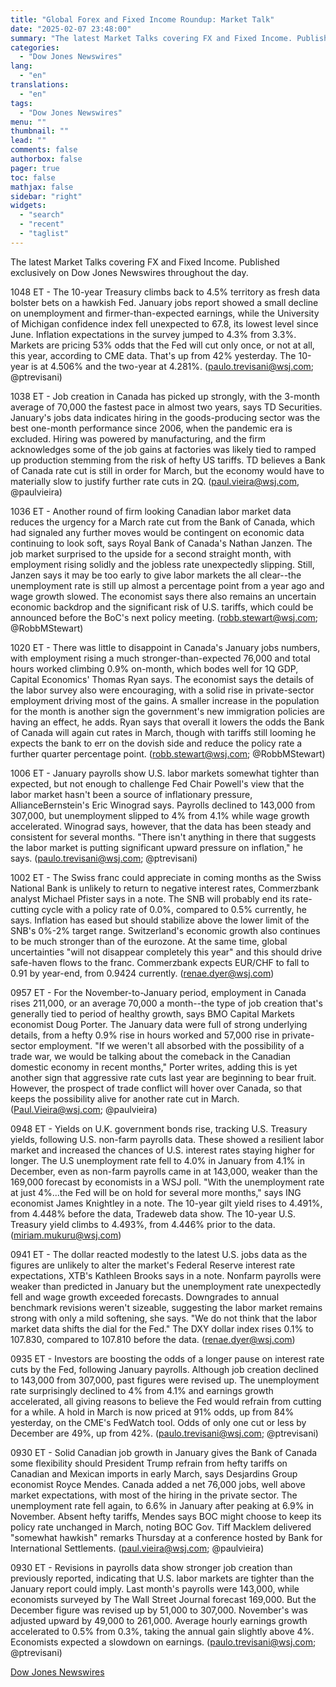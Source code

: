 ```yaml
---
title: "Global Forex and Fixed Income Roundup: Market Talk"
date: "2025-02-07 23:48:00"
summary: "The latest Market Talks covering FX and Fixed Income. Published exclusively on Dow Jones Newswires throughout the day.1048 ET - The 10-year Treasury climbs back to 4.5% territory as fresh data bolster bets on a hawkish Fed. January jobs report showed a small decline on unemployment and firmer-than-expected earnings, while..."
categories:
  - "Dow Jones Newswires"
lang:
  - "en"
translations:
  - "en"
tags:
  - "Dow Jones Newswires"
menu: ""
thumbnail: ""
lead: ""
comments: false
authorbox: false
pager: true
toc: false
mathjax: false
sidebar: "right"
widgets:
  - "search"
  - "recent"
  - "taglist"
---
```


The latest Market Talks covering FX and Fixed Income. Published exclusively on Dow Jones Newswires throughout the day.

1048 ET - The 10-year Treasury climbs back to 4.5% territory as fresh data bolster bets on a hawkish Fed. January jobs report showed a small decline on unemployment and firmer-than-expected earnings, while the University of Michigan confidence index fell unexpected to 67.8, its lowest level since June. Inflation expectations in the survey jumped to 4.3% from 3.3%. Markets are pricing 53% odds that the Fed will cut only once, or not at all, this year, according to CME data. That's up from 42% yesterday. The 10-year is at 4.506% and the two-year at 4.281%. (paulo.trevisani@wsj.com; @ptrevisani)

1038 ET - Job creation in Canada has picked up strongly, with the 3-month average of 70,000 the fastest pace in almost two years, says TD Securities. January's jobs data indicates hiring in the goods-producing sector was the best one-month performance since 2006, when the pandemic era is excluded. Hiring was powered by manufacturing, and the firm acknowledges some of the job gains at factories was likely tied to ramped up production stemming from the risk of hefty US tariffs. TD believes a Bank of Canada rate cut is still in order for March, but the economy would have to materially slow to justify further rate cuts in 2Q. (paul.vieira@wsj.com, @paulvieira)

1036 ET - Another round of firm looking Canadian labor market data reduces the urgency for a March rate cut from the Bank of Canada, which had signaled any further moves would be contingent on economic data continuing to look soft, says Royal Bank of Canada's Nathan Janzen. The job market surprised to the upside for a second straight month, with employment rising solidly and the jobless rate unexpectedly slipping. Still, Janzen says it may be too early to give labor markets the all clear--the unemployment rate is still up almost a percentage point from a year ago and wage growth slowed. The economist says there also remains an uncertain economic backdrop and the significant risk of U.S. tariffs, which could be announced before the BoC's next policy meeting. (robb.stewart@wsj.com; @RobbMStewart)

1020 ET - There was little to disappoint in Canada's January jobs numbers, with employment rising a much stronger-than-expected 76,000 and total hours worked climbing 0.9% on-month, which bodes well for 1Q GDP, Capital Economics' Thomas Ryan says. The economist says the details of the labor survey also were encouraging, with a solid rise in private-sector employment driving most of the gains. A smaller increase in the population for the month is another sign the government's new immigration policies are having an effect, he adds. Ryan says that overall it lowers the odds the Bank of Canada will again cut rates in March, though with tariffs still looming he expects the bank to err on the dovish side and reduce the policy rate a further quarter percentage point. (robb.stewart@wsj.com; @RobbMStewart)

1006 ET - January payrolls show U.S. labor markets somewhat tighter than expected, but not enough to challenge Fed Chair Powell's view that the labor market hasn't been a source of inflationary pressure, AllianceBernstein's Eric Winograd says. Payrolls declined to 143,000 from 307,000, but unemployment slipped to 4% from 4.1% while wage growth accelerated. Winograd says, however, that the data has been steady and consistent for several months. "There isn't anything in there that suggests the labor market is putting significant upward pressure on inflation," he says. (paulo.trevisani@wsj.com; @ptrevisani)

1002 ET - The Swiss franc could appreciate in coming months as the Swiss National Bank is unlikely to return to negative interest rates, Commerzbank analyst Michael Pfister says in a note. The SNB will probably end its rate-cutting cycle with a policy rate of 0.0%, compared to 0.5% currently, he says. Inflation has eased but should stabilize above the lower limit of the SNB's 0%-2% target range. Switzerland's economic growth also continues to be much stronger than of the eurozone. At the same time, global uncertainties "will not disappear completely this year" and this should drive safe-haven flows to the franc. Commerzbank expects EUR/CHF to fall to 0.91 by year-end, from 0.9424 currently. (renae.dyer@wsj.com)

0957 ET - For the November-to-January period, employment in Canada rises 211,000, or an average 70,000 a month--the type of job creation that's generally tied to period of healthy growth, says BMO Capital Markets economist Doug Porter. The January data were full of strong underlying details, from a hefty 0.9% rise in hours worked and 57,000 rise in private-sector employment. "If we weren't all absorbed with the possibility of a trade war, we would be talking about the comeback in the Canadian domestic economy in recent months," Porter writes, adding this is yet another sign that aggressive rate cuts last year are beginning to bear fruit. However, the prospect of trade conflict will hover over Canada, so that keeps the possibility alive for another rate cut in March. (Paul.Vieira@wsj.com; @paulvieira)

0948 ET - Yields on U.K. government bonds rise, tracking U.S. Treasury yields, following U.S. non-farm payrolls data. These showed a resilient labor market and increased the chances of U.S. interest rates staying higher for longer. The U.S unemployment rate fell to 4.0% in January from 4.1% in December, even as non-farm payrolls came in at 143,000, weaker than the 169,000 forecast by economists in a WSJ poll. "With the unemployment rate at just 4%...the Fed will be on hold for several more months," says ING economist James Knightley in a note. The 10-year gilt yield rises to 4.491%, from 4.448% before the data, Tradeweb data show. The 10-year U.S. Treasury yield climbs to 4.493%, from 4.446% prior to the data. (miriam.mukuru@wsj.com)

0941 ET - The dollar reacted modestly to the latest U.S. jobs data as the figures are unlikely to alter the market's Federal Reserve interest rate expectations, XTB's Kathleen Brooks says in a note. Nonfarm payrolls were weaker than predicted in January but the unemployment rate unexpectedly fell and wage growth exceeded forecasts. Downgrades to annual benchmark revisions weren't sizeable, suggesting the labor market remains strong with only a mild softening, she says. "We do not think that the labor market data shifts the dial for the Fed." The DXY dollar index rises 0.1% to 107.830, compared to 107.810 before the data. (renae.dyer@wsj.com)

0935 ET - Investors are boosting the odds of a longer pause on interest rate cuts by the Fed, following January payrolls. Although job creation declined to 143,000 from 307,000, past figures were revised up. The unemployment rate surprisingly declined to 4% from 4.1% and earnings growth accelerated, all giving reasons to believe the Fed would refrain from cutting for a while. A hold in March is now priced at 91% odds, up from 84% yesterday, on the CME's FedWatch tool. Odds of only one cut or less by December are 49%, up from 42%. (paulo.trevisani@wsj.com; @ptrevisani)

0930 ET - Solid Canadian job growth in January gives the Bank of Canada some flexibility should President Trump refrain from hefty tariffs on Canadian and Mexican imports in early March, says Desjardins Group economist Royce Mendes. Canada added a net 76,000 jobs, well above market expectations, with most of the hiring in the private sector. The unemployment rate fell again, to 6.6% in January after peaking at 6.9% in November. Absent hefty tariffs, Mendes says BOC might choose to keep its policy rate unchanged in March, noting BOC Gov. Tiff Macklem delivered "somewhat hawkish" remarks Thursday at a conference hosted by Bank for International Settlements. (paul.vieira@wsj.com; @paulvieira)

0930 ET - Revisions in payrolls data show stronger job creation than previously reported, indicating that U.S. labor markets are tighter than the January report could imply. Last month's payrolls were 143,000, while economists surveyed by The Wall Street Journal forecast 169,000. But the December figure was revised up by 51,000 to 307,000. November's was adjusted upward by 49,000 to 261,000. Average hourly earnings growth accelerated to 0.5% from 0.3%, taking the annual gain slightly above 4%. Economists expected a slowdown on earnings. (paulo.trevisani@wsj.com; @ptrevisani)

[Dow Jones Newswires](https://www.tradingview.com/news/DJN_DN20250207007752:0/)
